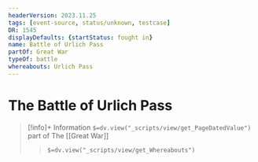 ```yaml
---
headerVersion: 2023.11.25
tags: [event-source, status/unknown, testcase]
DR: 1545
displayDefaults: {startStatus: fought in}
name: Battle of Urlich Pass
partOf: Great War
typeOf: battle
whereabouts: Urlich Pass
---
```

# The Battle of Urlich Pass
>[!info]+ Information
> `$=dv.view("_scripts/view/get_PageDatedValue")`
> part of The [[Great War]]
>> `$=dv.view("_scripts/view/get_Whereabouts")`

